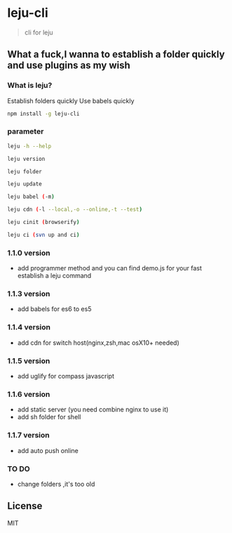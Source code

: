 # leju-cli 

> cli for leju


## What a fuck,I wanna to establish a folder quickly and use plugins as my wish

### What is leju?

Establish folders quickly
Use babels quickly

```bash
npm install -g leju-cli
```

### parameter

```bash
leju -h --help 
```

```bash
leju version
```

```bash
leju folder
```

```bash
leju update
```

```bash
leju babel (-m)
```

```bash
leju cdn (-l --local,-o --online,-t --test)
```

```bash
leju cinit (browserify)
```

```bash
leju ci (svn up and ci)
```

### 1.1.0 version

+ add programmer method and you can find demo.js for your fast establish a leju command

### 1.1.3 version

+ add babels for es6 to es5

### 1.1.4 version

+ add cdn for switch host(nginx,zsh,mac osX10+ needed)

### 1.1.5 version

+ add uglify for compass javascript

### 1.1.6 version

+ add static server (you need combine nginx to use it)
+ add sh folder for shell 

### 1.1.7 version

+ add auto push online 

### TO DO

+ change folders ,it's too old


## License

MIT
